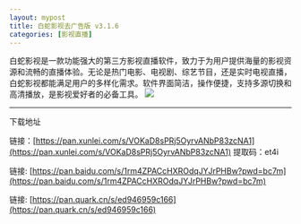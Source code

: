 ```yaml
---
layout: mypost
title: 白蛇影视去广告版 v3.1.6
categories: [影视直播]
---
```


白蛇影视是一款功能强大的第三方影视直播软件，致力于为用户提供海量的影视资源和流畅的直播体验。无论是热门电影、电视剧、综艺节目，还是实时电视直播，白蛇影视都能满足用户的多样化需求。软件界面简洁，操作便捷，支持多源切换和高清播放，是影视爱好者的必备工具。
![](https://gcore.jsdelivr.net/gh/jikcc/jikcc.github.io/IMG/20250320114310791.jpeg)

---

下载地址

链接：[https://pan.xunlei.com/s/VOKaD8sPRj5OyrvANbP83zcNA1](https://pan.xunlei.com/s/VOKaD8sPRj5OyrvANbP83zcNA1)   提取码：et4i

链接: [https://pan.baidu.com/s/1rm4ZPACcHXROdqJYJrPHBw?pwd=bc7m](https://pan.baidu.com/s/1rm4ZPACcHXROdqJYJrPHBw?pwd=bc7m)

链接: [https://pan.quark.cn/s/ed946959c166](https://pan.quark.cn/s/ed946959c166)

